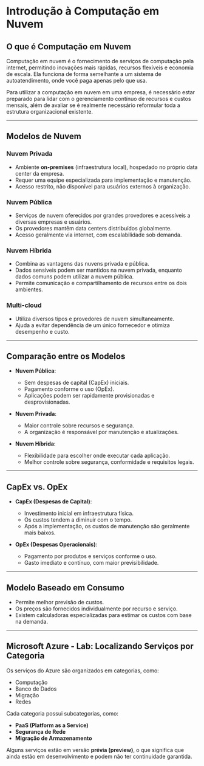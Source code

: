 # Introdução à Computação em Nuvem

## O que é Computação em Nuvem

Computação em nuvem é o fornecimento de serviços de computação pela internet, permitindo inovações mais rápidas, recursos flexíveis e economia de escala. Ela funciona de forma semelhante a um sistema de autoatendimento, onde você paga apenas pelo que usa.

Para utilizar a computação em nuvem em uma empresa, é necessário estar preparado para lidar com o gerenciamento contínuo de recursos e custos mensais, além de avaliar se é realmente necessário reformular toda a estrutura organizacional existente.

---

## Modelos de Nuvem

### Nuvem Privada

- Ambiente **on-premises** (infraestrutura local), hospedado no próprio data center da empresa.
- Requer uma equipe especializada para implementação e manutenção.
- Acesso restrito, não disponível para usuários externos à organização.

### Nuvem Pública

- Serviços de nuvem oferecidos por grandes provedores e acessíveis a diversas empresas e usuários.
- Os provedores mantêm data centers distribuídos globalmente.
- Acesso geralmente via internet, com escalabilidade sob demanda.

### Nuvem Híbrida

- Combina as vantagens das nuvens privada e pública.
- Dados sensíveis podem ser mantidos na nuvem privada, enquanto dados comuns podem utilizar a nuvem pública.
- Permite comunicação e compartilhamento de recursos entre os dois ambientes.

### Multi-cloud

- Utiliza diversos tipos e provedores de nuvem simultaneamente.
- Ajuda a evitar dependência de um único fornecedor e otimiza desempenho e custo.

---

## Comparação entre os Modelos

- **Nuvem Pública**:
  - Sem despesas de capital (CapEx) iniciais.
  - Pagamento conforme o uso (OpEx).
  - Aplicações podem ser rapidamente provisionadas e desprovisionadas.

- **Nuvem Privada**:
  - Maior controle sobre recursos e segurança.
  - A organização é responsável por manutenção e atualizações.

- **Nuvem Híbrida**:
  - Flexibilidade para escolher onde executar cada aplicação.
  - Melhor controle sobre segurança, conformidade e requisitos legais.

---

## CapEx vs. OpEx

- **CapEx (Despesas de Capital)**:
  - Investimento inicial em infraestrutura física.
  - Os custos tendem a diminuir com o tempo.
  - Após a implementação, os custos de manutenção são geralmente mais baixos.

- **OpEx (Despesas Operacionais)**:
  - Pagamento por produtos e serviços conforme o uso.
  - Gasto imediato e contínuo, com maior previsibilidade.

---

## Modelo Baseado em Consumo

- Permite melhor previsão de custos.
- Os preços são fornecidos individualmente por recurso e serviço.
- Existem calculadoras especializadas para estimar os custos com base na demanda.

---

## Microsoft Azure - Lab: Localizando Serviços por Categoria

Os serviços do Azure são organizados em categorias, como:

- Computação
- Banco de Dados
- Migração
- Redes

Cada categoria possui subcategorias, como:

- **PaaS (Platform as a Service)**
- **Segurança de Rede**
- **Migração de Armazenamento**

Alguns serviços estão em versão **prévia (preview)**, o que significa que ainda estão em desenvolvimento e podem não ter continuidade garantida.
